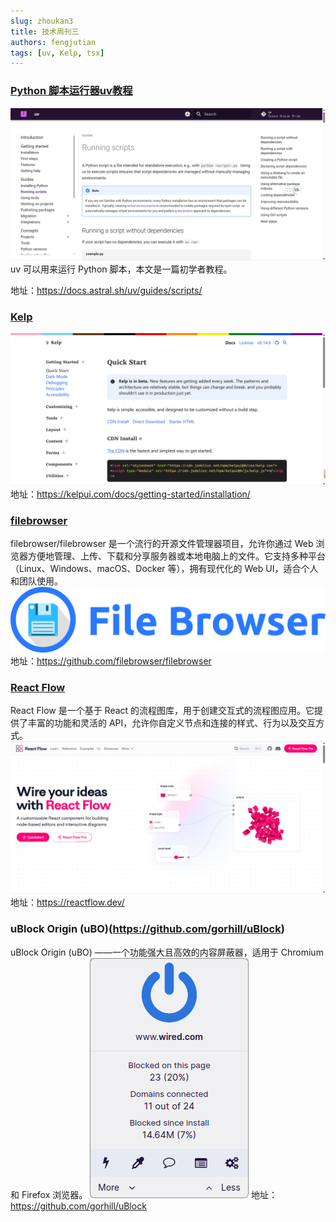 ```yaml
---
slug: zhoukan3
title: 技术周刊三
authors: fengjutian
tags: [uv, Kelp, tsx]
---
```


### [Python 脚本运行器uv教程](https://docs.astral.sh/uv/guides/scripts/)
![alt text](./static/imgs/uv.png)
uv 可以用来运行 Python 脚本，本文是一篇初学者教程。

地址：https://docs.astral.sh/uv/guides/scripts/

### [Kelp](https://kelpui.com/docs/getting-started/installation/)
![alt text](./static/imgs/kelp.png)
地址：https://kelpui.com/docs/getting-started/installation/

### [filebrowser](https://github.com/filebrowser/filebrowser)
filebrowser/filebrowser 是一个流行的开源文件管理器项目，允许你通过 Web 浏览器方便地管理、上传、下载和分享服务器或本地电脑上的文件。它支持多种平台（Linux、Windows、macOS、Docker 等），拥有现代化的 Web UI，适合个人和团队使用。
![alt text](./static/imgs/filebrowser.png)
地址：https://github.com/filebrowser/filebrowser

### [React Flow](https://reactflow.dev/)
React Flow 是一个基于 React 的流程图库，用于创建交互式的流程图应用。它提供了丰富的功能和灵活的 API，允许你自定义节点和连接的样式、行为以及交互方式。
![alt text](./static/imgs/reactflow.png)
地址：https://reactflow.dev/

### uBlock Origin (uBO)(https://github.com/gorhill/uBlock)
uBlock Origin (uBO) ——一个功能强大且高效的内容屏蔽器，适用于 Chromium 和 Firefox 浏览器。
![alt text](./static/imgs/ub.png)
地址：https://github.com/gorhill/uBlock